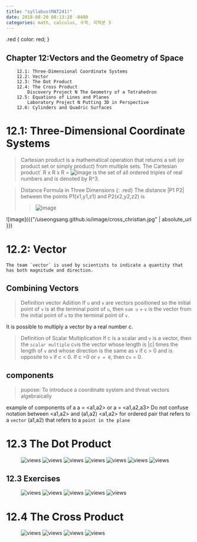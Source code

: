 ```yaml
---
title: "syllabus(MAT241)"
date: 2018-08-20 00:13:28 -0400
categories: math, calculus, 수학, 미적분 3
---
```

.red {
  color: red;
}

## Chapter 12:Vectors and the Geometry of Space
        12.1: Three-Dimensional Coordinate Systems
        12.2: Vector
        12.3: The Dot Product
        12.4: The Cross Product
            Discovery Project N The Geometry of a Tetrahedron
        12.5: Equations of Lines and Planes
            Laboratory Project N Putting 3D in Perspective
        12.6: Cylinders and Quadric Surfaces



# 12.1: Three-Dimensional Coordinate Systems
> Cartesian product is a mathematical operation that returns a set (or product set or simply product) from multiple sets. 
>The Cartesian product` R x R x R = ![image](https://drive.google.com/open?id=1We9Yti_rEGGkpsJcEthI6R8xJrjGwTB0) is the set of all ordered triples of real numbers and is denoted by R^3.
    
> Distance Formula in Three Dimensions {: .red} The distance |P1 P2| between the points P1(x1,y1,z1) and P2(x2,y2,z2) is
>> ![image](https://drive.google.com/open?id=11PN999rKV4SqJZVsqH-j7zH7YohWk69i)

![image]({{"/uiseongsang.github.io/image/cross_christian.jpg" | absolute_url }})



# 12.2: Vector
    The team `vector` is used by scientists to indicate a quantity that has both magnitude and direction.

## Combining Vectors

> Definition vector Adiition
    If `u` and `v` are vectors positioned so the initial point of `v` is at the terminal point of `u`, then `sum u` + `v` is the vector from the initial point of `u` to the terminal point of `v`.

It is possible to multiply a vector by a real number c.
> Definition of Scalar Multiplication
    If c is a scalar and `v` is a vector, then the `scalar multiple` c`v`is the vector whose length is |c| times the length of `v` and whose direction is the same as `v` if c > 0 and is opposite to `v` if c < 0. If c =0 or `v = 0`, then c`v` = 0.

## components
>   pupose: To introduce a coordinate system and threat vectors algebraically

example of components of a
a = <a1,a2> or a = <a1,a2,a3>
Do not confuse notation between <a1,a2> and (a1,a2)
<a1,a2> for ordered pair that refers to a `vector`
(a1,a2) that refers to a `point in the plane`



# 12.3 The Dot Product

<figure>
<img src="/assets/post-img/mat241/12_1.jpg" alt="views">
<img src="/assets/post-img/mat241/12_2.jpg" alt="views">
<img src="/assets/post-img/mat241/12_3.jpg" alt="views">
<img src="/assets/post-img/mat241/12_4.jpg" alt="views">
<img src="/assets/post-img/mat241/12_5.jpg" alt="views">
<img src="/assets/post-img/mat241/12_6.jpg" alt="views">
<img src="/assets/post-img/mat241/12_7.jpg" alt="views">
</figure>

## 12.3 Exercises

<figure>
<img src="/assets/post-img/mat241/12_8.jpg" alt="views">
<img src="/assets/post-img/mat241/12_10.jpg" alt="views">
<img src="/assets/post-img/mat241/12_11.jpg" alt="views">
<img src="/assets/post-img/mat241/12_12.jpg" alt="views">
<img src="/assets/post-img/mat241/12_13.jpg" alt="views">
</figure>

# 12.4 The Cross Product

<figure>
<img src="/assets/post-img/mat241/16_.jpg" alt="views">
<img src="/assets/post-img/mat241/17_.jpg" alt="views">
<img src="/assets/post-img/mat241/18_.jpg" alt="views">
<img src="/assets/post-img/mat241/19_.jpg" alt="views">
</figure>